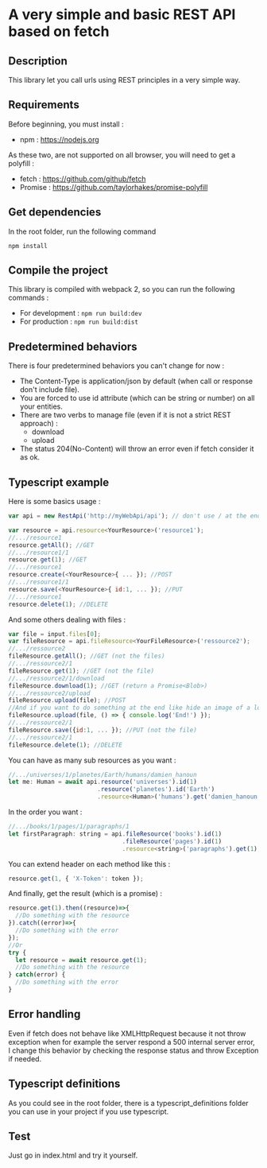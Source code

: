 # A very simple and basic REST API based on fetch

## Description
This library let you call urls using REST principles in a very simple way.

## Requirements
Before beginning, you must install :
* npm : https://nodejs.org

As these two, are not supported on all browser, you will need to get a polyfill :
* fetch : https://github.com/github/fetch
* Promise : https://github.com/taylorhakes/promise-polyfill

## Get dependencies
In the root folder, run the following command
```
npm install
```

## Compile the project
This library is compiled with webpack 2, so you can run the following commands :
* For development : `npm run build:dev`
* For production : `npm run build:dist`

## Predetermined behaviors
There is four predetermined behaviors you can't change for now :
* The Content-Type is application/json by default (when call or response don't include file).
* You are forced to use id attribute (which can be string or number) on all your entities.
* There are two verbs to manage file (even if it is not a strict REST approach) :
  * download
  * upload
* The status 204(No-Content) will throw an error even if fetch consider it as ok.

## Typescript example
Here is some basics usage :
```javascript
var api = new RestApi('http://myWebApi/api'); // don't use / at the end

var resource = api.resource<YourResource>('resource1');
//.../resource1
resource.getAll(); //GET      
//.../resource1/1
resource.get(1); //GET
//.../resource1
resource.create(<YourResource>{ ... }); //POST
//.../resource1/1
resource.save(<YourResource>{ id:1, ... }); //PUT
//.../resource1
resource.delete(1); //DELETE
```

And some others dealing with files :
```javascript
var file = input.files[0];
var fileResource = api.fileResource<YourFileResource>('ressource2');
//.../ressource2
fileResource.getAll(); //GET (not the files)
//.../ressource2/1
fileResource.get(1); //GET (not the file)
//.../ressource2/1/download
fileResource.download(1); //GET (return a Promise<Blob>)
//.../ressource2/upload
fileResource.upload(file); //POST
//And if you want to do something at the end like hide an image of a loader in both case success and error
fileResource.upload(file, () => { console.log('End!') });
//.../ressource2/1
fileResource.save({id:1, ... }); //PUT (not the file)
//.../ressource2/1
fileResource.delete(1); //DELETE
```

You can have as many sub resources as you want :
```javascript
//.../universes/1/planetes/Earth/humans/damien_hanoun
let me: Human = await api.resource('universes').id(1)
                         .resource('planetes').id('Earth')
                         .resource<Human>('humans').get('damien_hanoun');
```

In the order you want :
```javascript
//.../books/1/pages/1/paragraphs/1
let firstParagraph: string = api.fileResource('books').id(1)
                                .fileResource('pages').id(1)
                                .resource<string>('paragraphs').get(1);
```

You can extend header on each method like this :
```javascript
resource.get(1, { 'X-Token': token });
```

And finally, get the result (which is a promise) :
```javascript
resource.get(1).then((resource)=>{
  //Do something with the resource
}).catch((error)=>{
  //Do something with the error
});
//Or
try {
  let resource = await resource.get(1);
  //Do something with the resource
} catch(error) {
  //Do something with the error
}
```

## Error handling
Even if fetch does not behave like XMLHttpRequest because it not throw exception when for example the server respond a 500 internal server error, I change this behavior by checking the response status and throw Exception if needed.

## Typescript definitions
As you could see in the root folder, there is a typescript_definitions folder you can use in your project if you use typescript.

## Test
Just go in index.html and try it yourself.
